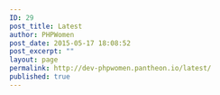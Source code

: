 ```yaml
---
ID: 29
post_title: Latest
author: PHPWomen
post_date: 2015-05-17 18:08:52
post_excerpt: ""
layout: page
permalink: http://dev-phpwomen.pantheon.io/latest/
published: true
---
```

